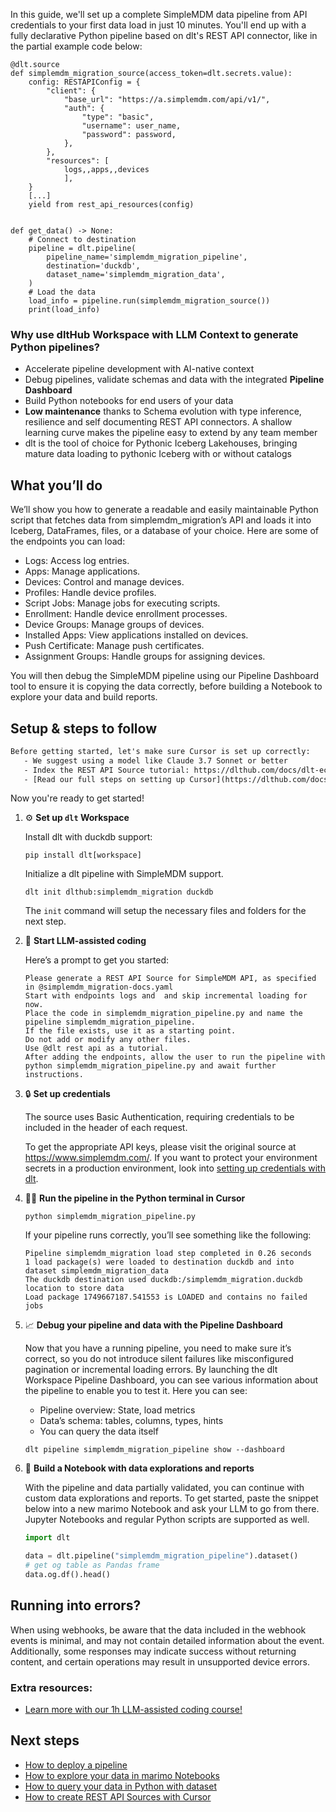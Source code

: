 In this guide, we'll set up a complete SimpleMDM data pipeline from API credentials to your first data load in just 10 minutes. You'll end up with a fully declarative Python pipeline based on dlt's REST API connector, like in the partial example code below:

```python-outcome
@dlt.source
def simplemdm_migration_source(access_token=dlt.secrets.value):
    config: RESTAPIConfig = {
        "client": {
            "base_url": "https://a.simplemdm.com/api/v1/",
            "auth": {
                "type": "basic",
                "username": user_name,
                "password": password,
            },
        },
        "resources": [
            logs,,apps,,devices
            ],
    }
    [...]
    yield from rest_api_resources(config)


def get_data() -> None:
    # Connect to destination
    pipeline = dlt.pipeline(
        pipeline_name='simplemdm_migration_pipeline',
        destination='duckdb',
        dataset_name='simplemdm_migration_data', 
    )
    # Load the data
    load_info = pipeline.run(simplemdm_migration_source())
    print(load_info) 
```

### Why use dltHub Workspace with LLM Context to generate Python pipelines?

- Accelerate pipeline development with AI-native context
- Debug pipelines, validate schemas and data with the integrated **Pipeline Dashboard**
- Build Python notebooks for end users of your data
- **Low maintenance** thanks to Schema evolution with type inference, resilience and self documenting REST API connectors. A shallow learning curve makes the pipeline easy to extend by any team member
- dlt is the tool of choice for Pythonic Iceberg Lakehouses, bringing mature data loading to pythonic Iceberg with or without catalogs

## What you’ll do

We’ll show you how to generate a readable and easily maintainable Python script that fetches data from simplemdm_migration’s API and loads it into Iceberg, DataFrames, files, or a database of your choice. Here are some of the endpoints you can load:

- Logs: Access log entries.
- Apps: Manage applications.
- Devices: Control and manage devices.
- Profiles: Handle device profiles.
- Script Jobs: Manage jobs for executing scripts.
- Enrollment: Handle device enrollment processes.
- Device Groups: Manage groups of devices.
- Installed Apps: View applications installed on devices.
- Push Certificate: Manage push certificates.
- Assignment Groups: Handle groups for assigning devices.

You will then debug the SimpleMDM pipeline using our Pipeline Dashboard tool to ensure it is copying the data correctly, before building a Notebook to explore your data and build reports.

## Setup & steps to follow

```default
Before getting started, let's make sure Cursor is set up correctly:
   - We suggest using a model like Claude 3.7 Sonnet or better
   - Index the REST API Source tutorial: https://dlthub.com/docs/dlt-ecosystem/verified-sources/rest_api/ and add it to context as **@dlt rest api**
   - [Read our full steps on setting up Cursor](https://dlthub.com/docs/dlt-ecosystem/llm-tooling/cursor-restapi#23-configuring-cursor-with-documentation)
```

Now you're ready to get started!

1. ⚙️ **Set up `dlt` Workspace**
    
    Install dlt with duckdb support:
    ```shell
    pip install dlt[workspace]
    ```

    Initialize a dlt pipeline with SimpleMDM support.
    ```shell
    dlt init dlthub:simplemdm_migration duckdb
    ```

    The `init` command will setup the necessary files and folders for the next step.
    
2. 🤠 **Start LLM-assisted coding**
    
    Here’s a prompt to get you started:
    
    ```prompt
    Please generate a REST API Source for SimpleMDM API, as specified in @simplemdm_migration-docs.yaml 
    Start with endpoints logs and  and skip incremental loading for now. 
    Place the code in simplemdm_migration_pipeline.py and name the pipeline simplemdm_migration_pipeline. 
    If the file exists, use it as a starting point. 
    Do not add or modify any other files. 
    Use @dlt rest api as a tutorial. 
    After adding the endpoints, allow the user to run the pipeline with python simplemdm_migration_pipeline.py and await further instructions.
    ```

    
3. 🔒 **Set up credentials** 
    
    The source uses Basic Authentication, requiring credentials to be included in the header of each request.
    
    To get the appropriate API keys, please visit the original source at https://www.simplemdm.com/.
    If you want to protect your environment secrets in a production environment, look into [setting up credentials with dlt](https://dlthub.com/docs/walkthroughs/add_credentials).
    
4. 🏃‍♀️ **Run the pipeline in the Python terminal in Cursor**
    
    ```shell
    python simplemdm_migration_pipeline.py
    ```
    
    If your pipeline runs correctly, you’ll see something like the following:
    
    ```shell
    Pipeline simplemdm_migration load step completed in 0.26 seconds
    1 load package(s) were loaded to destination duckdb and into dataset simplemdm_migration_data
    The duckdb destination used duckdb:/simplemdm_migration.duckdb location to store data
    Load package 1749667187.541553 is LOADED and contains no failed jobs
    ```
    
5. 📈 **Debug your pipeline and data with the Pipeline Dashboard**

    Now that you have a running pipeline, you need to make sure it’s correct, so you do not introduce silent failures like misconfigured pagination or incremental loading errors. By launching the dlt Workspace Pipeline Dashboard, you can see various information about the pipeline to enable you to test it. Here you can see:
    - Pipeline overview: State, load metrics
    - Data’s schema: tables, columns, types, hints
    - You can query the data itself
    
    ```shell
    dlt pipeline simplemdm_migration_pipeline show --dashboard
    ```
    
6. 🐍 **Build a Notebook with data explorations and reports**

    With the pipeline and data partially validated, you can continue with custom data explorations and reports. To get started, paste the snippet below into a new marimo Notebook and ask your LLM to go from there. Jupyter Notebooks and regular Python scripts are supported as well.

    
    ```python
    import dlt

   data = dlt.pipeline("simplemdm_migration_pipeline").dataset()
   # get og table as Pandas frame
   data.og.df().head()
    ```

## Running into errors?

When using webhooks, be aware that the data included in the webhook events is minimal, and may not contain detailed information about the event. Additionally, some responses may indicate success without returning content, and certain operations may result in unsupported device errors.

### Extra resources:

- [Learn more with our 1h LLM-assisted coding course!](https://www.youtube.com/watch?v=GGid70rnJuM)

## Next steps

- [How to deploy a pipeline](https://dlthub.com/docs/walkthroughs/deploy-a-pipeline)
- [How to explore your data in marimo Notebooks](https://dlthub.com/docs/general-usage/dataset-access/marimo)
- [How to query your data in Python with dataset](https://dlthub.com/docs/general-usage/dataset-access/dataset)
- [How to create REST API Sources with Cursor](https://dlthub.com/docs/dlt-ecosystem/llm-tooling/cursor-restapi)